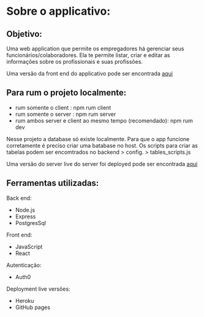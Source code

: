 
# Sobre o applicativo:

## Objetivo:

Uma web application que permite os empregadores há gerenciar seus funcionários/colaboradores. Ela te permite listar, criar e editar as informações 
sobre os profissionais e suas profissões.

Uma versão da front end do applicativo pode ser encontrada [aqui](https://dajalac.github.io/gerenciador_de_profissionais_client)


## Para rum o projeto localmente:

- rum somente o client : npm rum client
- rum somente o server : npm rum server
- rum ambos server e client ao mesmo tempo (recomendado): npm rum dev

Nesse projeto a database só existe localmente. Para que o app funcione corretamente é preciso criar uma batabase no host. Os scripts para criar as tabelas podem ser encomtrados
no backend > config. > tables_scripts.js

Uma versão do server live do server foi deployed pode ser encontrada [aqui](https://aqueous-brook-21441.herokuapp.com/) 

## Ferramentas utilizadas:

Back end:
- Node.js
- Express
- PostgresSql

Front end:
- JavaScript
- React

Autenticação:
- Auth0

Deployment live versões:
- Heroku
- GitHub pages

